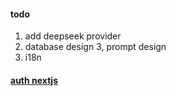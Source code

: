 #### todo
1. add deepseek provider
2. database design 
3, prompt design
4. i18n

#### [auth nextjs](https://authjs.dev/guides/configuring-github?framework=next-js)